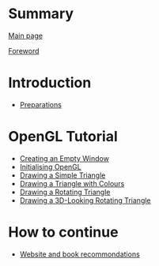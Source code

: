 # Summary

[Main page](./main.md)

[Foreword](./foreword.md)

# Introduction

- [Preparations](./setup.md)

# OpenGL Tutorial

- [Creating an Empty Window](./chapter_1.md)
- [Initialising OpenGL](./chapter_2.md)
- [Drawing a Simple Triangle](./chapter_3.md)
- [Drawing a Triangle with Colours](./chapter_4.md)
- [Drawing a Rotating Triangle](./chapter_5.md)
- [Drawing a 3D-Looking Rotating Triangle](./chapter_6.md)


# How to continue

<!--- [Code structure](./code.md)
- [What comes next](./next.md)-->
- [Website and book recommondations](./books.md)

<!--# Helpful Math

- [Transformations](./transformations.md)
- [Rotations & Quaternions](./quaternions.md)-->

